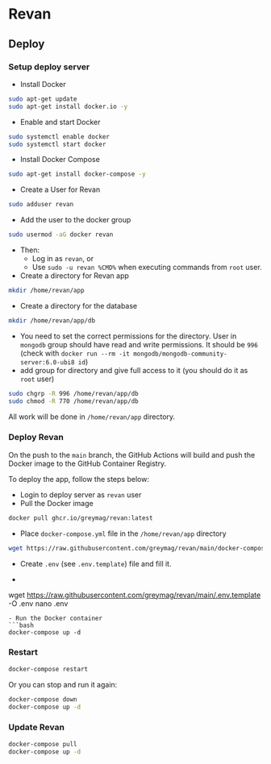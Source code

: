 # Revan

## Deploy

### Setup deploy server

- Install Docker
```bash
sudo apt-get update
sudo apt-get install docker.io -y
```
- Enable and start Docker
```bash
sudo systemctl enable docker
sudo systemctl start docker
```
- Install Docker Compose
```bash
sudo apt-get install docker-compose -y
```
- Create a User for Revan
```bash
sudo adduser revan
```
- Add the user to the docker group
```bash
sudo usermod -aG docker revan
```
- Then:
   - Log in as `revan`, or 
   - Use `sudo -u revan %CMD%` when executing commands from `root` user.
- Create a directory for Revan app
```bash  
mkdir /home/revan/app
```
- Create a directory for the database
```bash
mkdir /home/revan/app/db
```
  - You need to set the correct permissions for the directory. User in `mongodb` group should have read and write permissions. 
  It should be `996`
    (check with `docker run --rm -it mongodb/mongodb-community-server:6.0-ubi8 id`)
  - add group for directory and give full access to it (you should do it as `root` user)
```bash
sudo chgrp -R 996 /home/revan/app/db
sudo chmod -R 770 /home/revan/app/db
```

All work will be done in `/home/revan/app` directory.

### Deploy Revan

On the push to the `main` branch, the GitHub Actions will build and push the Docker image to the GitHub Container Registry.

To deploy the app, follow the steps below:

- Login to deploy server as `revan` user
- Pull the Docker image
```bash
docker pull ghcr.io/greymag/revan:latest
```
- Place `docker-compose.yml` file in the `/home/revan/app` directory
```bash
wget https://raw.githubusercontent.com/greymag/revan/main/docker-compose.yaml
```
- Create `.env` (see `.env.template`) file and fill it.
- ```bash
wget https://raw.githubusercontent.com/greymag/revan/main/.env.template -O .env
nano .env
```
- Run the Docker container
```bash
docker-compose up -d
```

### Restart

```bash
docker-compose restart
````

Or you can stop and run it again:
```bash
docker-compose down
docker-compose up -d
```

### Update Revan

```bash
docker-compose pull
docker-compose up -d
```